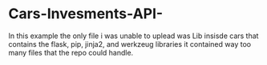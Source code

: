 # Cars-Invesments-API-
In this example the only file i was unable to uplead was Lib insisde cars that contains the flask, pip, jinja2, and werkzeug libraries
it contained way too many files that the repo could handle.
